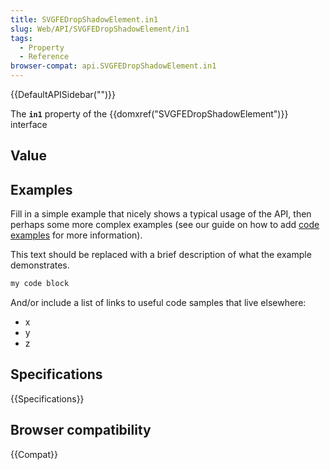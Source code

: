 ```yaml
---
title: SVGFEDropShadowElement.in1
slug: Web/API/SVGFEDropShadowElement/in1
tags:
  - Property
  - Reference
browser-compat: api.SVGFEDropShadowElement.in1
---
```

{{DefaultAPISidebar("")}}

The **`in1`** property of the {{domxref("SVGFEDropShadowElement")}} interface 

## Value



## Examples

Fill in a simple example that nicely shows a typical usage of the API, then perhaps some more complex examples (see our guide on how to add [code examples](/en-US/docs/MDN/Contribute/Structures/Code_examples) for more information).

This text should be replaced with a brief description of what the example demonstrates.

```js
my code block
```

And/or include a list of links to useful code samples that live elsewhere:

*   x
*   y
*   z

## Specifications

{{Specifications}}

## Browser compatibility

{{Compat}}



